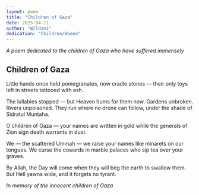 ```yaml
---
layout: poem
title: "Children of Gaza"
date: 2025-04-11
author: "WIldani"
dedication: "Children/Women"
---
```


*A poem dedicated to the children of Gaza who have suffered immensely*

## Children of Gaza

Little hands once held pomegranates,
now cradle stones —
their only toys left
in streets tattooed with ash.

The lullabies stopped —
but Heaven hums for them now.
Gardens unbroken. Rivers unpoisoned.
They run where no drone can follow,
under the shade of Sidratul Muntaha.

O children of Gaza —
your names are written in gold
while the generals of Zion
sign death warrants in dust.

We — the scattered Ummah —
we raise your names
like minarets on our tongues.
We curse the cowards in marble palaces
who sip tea over your graves.

By Allah, the Day will come
when they will beg the earth to swallow them.
But Hell yawns wide,
and it forgets no tyrant.

*In memory of the innocent children of Gaza*